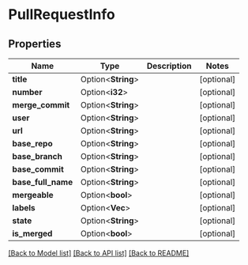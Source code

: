 # PullRequestInfo

## Properties

Name | Type | Description | Notes
------------ | ------------- | ------------- | -------------
**title** | Option<**String**> |  | [optional]
**number** | Option<**i32**> |  | [optional]
**merge_commit** | Option<**String**> |  | [optional]
**user** | Option<**String**> |  | [optional]
**url** | Option<**String**> |  | [optional]
**base_repo** | Option<**String**> |  | [optional]
**base_branch** | Option<**String**> |  | [optional]
**base_commit** | Option<**String**> |  | [optional]
**base_full_name** | Option<**String**> |  | [optional]
**mergeable** | Option<**bool**> |  | [optional]
**labels** | Option<**Vec<String>**> |  | [optional]
**state** | Option<**String**> |  | [optional]
**is_merged** | Option<**bool**> |  | [optional]

[[Back to Model list]](../README.md#documentation-for-models) [[Back to API list]](../README.md#documentation-for-api-endpoints) [[Back to README]](../README.md)



